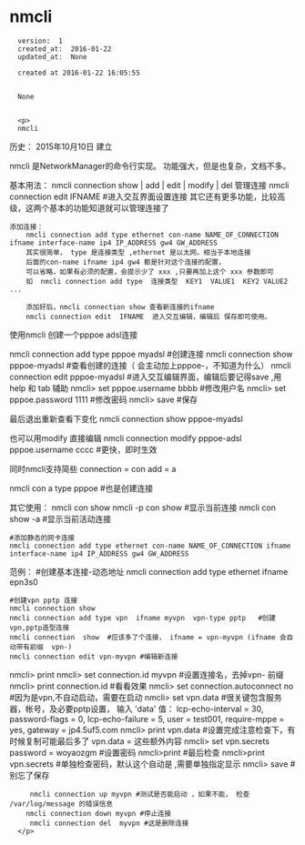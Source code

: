 
  # nmcli

      version:  1
      created_at:  2016-01-22
      updated_at:  None

      created at 2016-01-22 16:05:55 


      None


      <p>
      nmcli

历史：
2015年10月10日
建立




nmcli 是NetworkManager的命令行实现。 
功能强大，但是也复杂，文档不多。 

基本用法： 
	nmcli connection  show  | add | edit | modify  | del 管理连接
	nmcli  connection edit IFNAME  #进入交互界面设置连接 
	其它还有更多功能，比较高级，这两个基本的功能知道就可以管理连接了

	添加连接：
		nmcli connection add type ethernet con-name NAME_OF_CONNECTION ifname interface-name ip4 IP_ADDRESS gw4 GW_ADDRESS  
		其实很简单， type 是连接类型 ,ethernet 是以太网，相当于本地连接
		后面的con-name ifname ip4 gw4 都是针对这个连接的配置，
		可以省略，如果有必须的配置，会提示少了 xxx ,只要再加上这个 xxx 参数即可
		如  nmcli connection add type  连接类型  KEY1  VALUE1  KEY2 VALUE2 ...
		
		添加好后，nmcli connection show 查看新连接的ifname
		nmcli connection edit  IFNAME  进入交互编辑，编辑后 保存即可使用。


使用nmcli 创建一个pppoe adsl连接 

nmcli connection add type pppoe   myadsl #创建连接 
nmcli connection show pppoe-myadsl   #查看创建的连接（ 会主动加上pppoe-，不知道为什么） 
nmcli connection edit pppoe-myadsl   #进入交互编辑界面，编辑后要记得save ,用help 和 tab 辅助 
nmcli> set pppoe.username  bbbb   #修改用户名 
nmcli> set pppoe.password  1111   #修改密码 
nmcli> save  #保存 

最后退出重新查看下变化 
nmcli connection show pppoe-myadsl 

也可以用modify 直接编辑 
nmcli connection modify  pppoe-adsl pppoe.username cccc    #更快，即时生效 

同时nmcli支持简些 
connection = con 
add = a 

nmcli con a type pppoe #也是创建连接 

其它使用： 
	nmcli con show 
	nmcli -p con show  #显示当前连接 
	nmcli con show -a   #显示当前活动连接 

	#添加静态的网卡连接 
	nmcli connection add type ethernet con-name NAME_OF_CONNECTION ifname interface-name ip4 IP_ADDRESS gw4 GW_ADDRESS  
	 



范例：
	#创建基本连接-动态地址
	nmcli connection add type ethernet ifname epn3s0 

	#创建vpn pptp 连接
	nmcli connection show
	nmcli connection add type vpn  ifname myvpn  vpn-type pptp   #创建vpn,pptp造型连接
	nmcli connection  show  #应该多了个连接， ifname = vpn-myvpn (ifname 会自动带有前缀  vpn-)
	nmcli connection edit vpn-myvpn #编辑新连接
nmcli> print 
nmcli> set connection.id myvpn  #设置连接名，去掉vpn- 前缀
nmcli> print connection.id  #看看效果
nmcli> set connection.autoconnect no  #因为是vpn,不自动启动，需要在启动 
nmcli> set vpn.data #很关键包含服务器，帐号，及必要pptp设置，
输入 'data' 值： lcp-echo-interval = 30, password-flags = 0, lcp-echo-failure = 5, user = test001, require-mppe = yes, gateway = jp4.5uf5.com 
nmcli> print vpn.data  #设置完成注意检查下，有时候复制可能最后多了 vpn.data = 这些额外内容
nmcli> set vpn.secrets password = woyaozgm  #设置密码
nmcli>print  #最后检查
nmcli>print vpn.secrets  #单独检查密码，默认这个自动是 <hidden> ,需要单独指定显示
nmcli> save #别忘了保存
	
		 nmcli connection up myvpn #测试是否能启动 ，如果不能， 检查 /var/log/message 的错误信息
		nmcli connection down myvpn #停止连接
		 nmcli connection del  myvpn #这是删除连接
      </p>

  